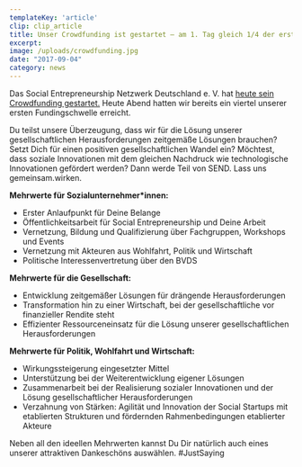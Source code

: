 ```yaml
---
templateKey: 'article'
clip: clip_article
title: Unser Crowdfunding ist gestartet – am 1. Tag gleich 1/4 der ersten Schwelle erreicht
excerpt:
image: /uploads/crowdfunding.jpg
date: "2017-09-04"
category: news
---
```


Das Social Entrepreneurship Netzwerk Deutschland e. V. hat [heute sein Crowdfunding gestartet.](https://www.startnext.com/send) Heute Abend hatten wir bereits ein viertel unserer ersten Fundingschwelle erreicht.

Du teilst unsere Überzeugung, dass wir für die Lösung unserer gesellschaftlichen Herausforderungen zeitgemäße Lösungen brauchen? Setzt Dich für einen positiven gesellschaftlichen Wandel ein? Möchtest, dass soziale Innovationen mit dem gleichen Nachdruck wie technologische Innovationen gefördert werden? Dann werde Teil von SEND. Lass uns gemeinsam.wirken.

**Mehrwerte für Sozialunternehmer\*innen:**

- Erster Anlaufpunkt für Deine Belange
- Öffentlichkeitsarbeit für Social Entrepreneurship und Deine Arbeit
- Vernetzung, Bildung und Qualifizierung über Fachgruppen, Workshops und Events
- Vernetzung mit Akteuren aus Wohlfahrt, Politik und Wirtschaft
- Politische Interessenvertretung über den BVDS


**Mehrwerte für die Gesellschaft:**

- Entwicklung zeitgemäßer Lösungen für drängende Herausforderungen
- Transformation hin zu einer Wirtschaft, bei der gesellschaftliche vor finanzieller Rendite steht
- Effizienter Ressourceneinsatz für die Lösung unserer gesellschaftlichen Herausforderungen

**Mehrwerte für Politik, Wohlfahrt und Wirtschaft:**

- Wirkungssteigerung eingesetzter Mittel
- Unterstützung bei der Weiterentwicklung eigener Lösungen
- Zusammenarbeit bei der Realisierung sozialer Innovationen und der Lösung gesellschaftlicher Herausforderungen
- Verzahnung von Stärken: Agilität und Innovation der Social Startups mit etablierten Strukturen und fördernden Rahmenbedingungen etablierter Akteure


Neben all den ideellen Mehrwerten kannst Du Dir natürlich auch eines unserer attraktiven Dankeschöns auswählen. #JustSaying
